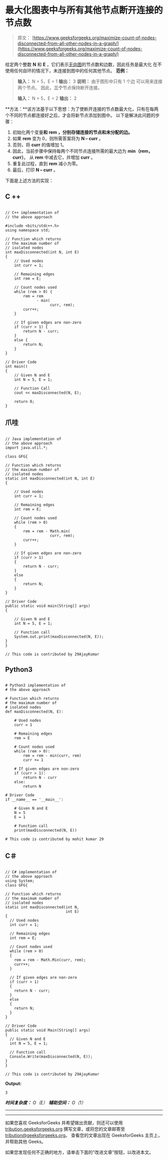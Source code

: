 # 最大化图表中与所有其他节点断开连接的节点数

> 原文： [https://www.geeksforgeeks.org/maximize-count-of-nodes-disconnected-from-all-other-nodes-in-a-graph/](https://www.geeksforgeeks.org/maximize-count-of-nodes-disconnected-from-all-other-nodes-in-a-graph/)

给定两个整数 **N** 和 **E** ，它们表示[无向图](https://www.geeksforgeeks.org/graph-data-structure-and-algorithms/)的节点数和边数，因此任务是最大化 在不使用任何自环的情况下，未连接到图中的任何其他节点。
**范例：**

> **输入：** N = 5，E = 1
> **输出：** 3
> **说明：**
> 由于图形中只有 1 个边 可以用来连接两个节点。
> 因此，**三个**节点保持断开连接。
> 
> **输入：** N = 5，E = 2
> **输出：** 2

**方法：**该方法基于以下思想：为了使断开连接的节点数最大化，只有在每两个不同的节点都连接好之后，才会将新节点添加到图中。 以下是解决此问题的步骤：

1.  初始化两个变量**和 **rem** ，分别存储连接的节点和未分配的边。**
2.  如果 **rem** 变为 0，则所需答案将为 **N – curr** 。
3.  否则，将 **curr** 的值增加 1。
4.  因此，当前步骤中保持每两个不同节点连接所需的最大边为 **min（rem，curr）**。 从 **rem** 中减去它，并增加 **curr** 。
5.  重复此过程，直到 **rem** 减小为零。
6.  最后，打印 **N – curr** 。

下面是上述方法的实现：

## C ++

```

// C++ implementation of
// the above approach

#include <bits/stdc++.h>
using namespace std;

// Function which returns
// the maximum number of
// isolated nodes
int maxDisconnected(int N, int E)
{
    // Used nodes
    int curr = 1;

    // Remaining edges
    int rem = E;

    // Count nodes used
    while (rem > 0) {
        rem = rem
              - min(
                    curr, rem);
        curr++;
    }

    // If given edges are non-zero
    if (curr > 1) {
        return N - curr;
    }
    else {
        return N;
    }
}

// Driver Code
int main()
{
    // Given N and E
    int N = 5, E = 1;

    // Function Call
    cout << maxDisconnected(N, E);

    return 0;
}

```

## 爪哇

```

// Java implementation of
// the above approach
import java.util.*;

class GFG{

// Function which returns
// the maximum number of
// isolated nodes
static int maxDisconnected(int N, int E)
{

    // Used nodes
    int curr = 1;

    // Remaining edges
    int rem = E;

    // Count nodes used
    while (rem > 0) 
    {
        rem = rem - Math.min(
                    curr, rem);
        curr++;
    }

    // If given edges are non-zero
    if (curr > 1)
    {
        return N - curr;
    }
    else
    {
        return N;
    }
}

// Driver Code
public static void main(String[] args)
{

    // Given N and E
    int N = 5, E = 1;

    // Function call
    System.out.print(maxDisconnected(N, E));
}
}

// This code is contributed by 29AjayKumar

```

## Python3

```

# Python3 implementation of
# the above approach

# Function which returns
# the maximum number of
# isolated nodes
def maxDisconnected(N, E):

    # Used nodes
    curr = 1

    # Remaining edges
    rem = E

    # Count nodes used
    while (rem > 0):
        rem = rem - min(curr, rem)
        curr += 1

    # If given edges are non-zero
    if (curr > 1):
        return N - curr
    else:
        return N

# Driver Code
if __name__ == '__main__':

    # Given N and E
    N = 5
    E = 1

    # Function call
    print(maxDisconnected(N, E))

# This code is contributed by mohit kumar 29

```

## C＃

```

// C# implementation of
// the above approach
using System;
class GFG{

// Function which returns
// the maximum number of
// isolated nodes
static int maxDisconnected(int N, 
                           int E)
{    
  // Used nodes
  int curr = 1;

  // Remaining edges
  int rem = E;

  // Count nodes used
  while (rem > 0) 
  {
    rem = rem - Math.Min(curr, rem);
    curr++;
  }

  // If given edges are non-zero
  if (curr > 1)
  {
    return N - curr;
  }
  else
  {
    return N;
  }
}

// Driver Code
public static void Main(String[] args)
{
  // Given N and E
  int N = 5, E = 1;

  // Function call
  Console.Write(maxDisconnected(N, E));
}
}

// This code is contributed by 29AjayKumar

```

**Output:** 

```
3

```

***时间复杂度：** O（E）*
***辅助空间：** O（1）*



* * *

* * *

如果您喜欢 GeeksforGeeks 并希望做出贡献，则还可以使用 [tribution.geeksforgeeks.org](https://contribute.geeksforgeeks.org/) 撰写文章，或将您的文章邮寄至 tribution@geeksforgeeks.org。 查看您的文章出现在 GeeksforGeeks 主页上，并帮助其他 Geeks。

如果您发现任何不正确的地方，请单击下面的“改进文章”按钮，以改进本文。